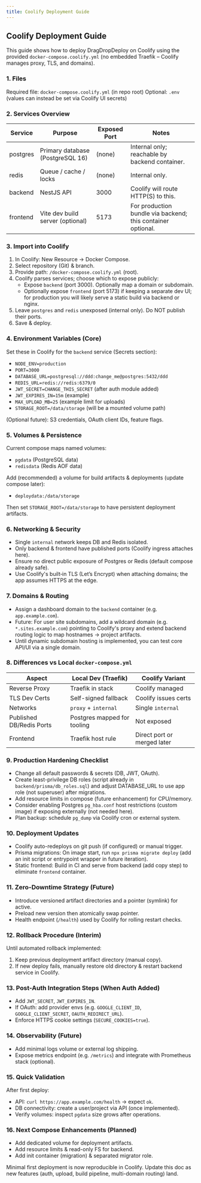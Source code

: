 ```yaml
---
title: Coolify Deployment Guide
---
```


## Coolify Deployment Guide

This guide shows how to deploy DragDropDeploy on Coolify using the provided `docker-compose.coolify.yml` (no embedded Traefik – Coolify manages proxy, TLS, and domains).

### 1. Files

Required file: `docker-compose.coolify.yml` (in repo root)
Optional: `.env` (values can instead be set via Coolify UI secrets)

### 2. Services Overview

| Service   | Purpose                          | Exposed Port | Notes |
|-----------|----------------------------------|--------------|-------|
| postgres  | Primary database (PostgreSQL 16) | (none)       | Internal only; reachable by backend container. |
| redis     | Queue / cache / locks            | (none)       | Internal only. |
| backend   | NestJS API                       | 3000         | Coolify will route HTTP(S) to this. |
| frontend  | Vite dev build server (optional) | 5173         | For production bundle via backend; this container optional. |

### 3. Import into Coolify

1. In Coolify: New Resource -> Docker Compose.
2. Select repository (Git) & branch.
3. Provide path: `/docker-compose.coolify.yml` (root).
4. Coolify parses services; choose which to expose publicly:
	- Expose `backend` (port 3000). Optionally map a domain or subdomain.
	- Optionally expose `frontend` (port 5173) if keeping a separate dev UI; for production you will likely serve a static build via backend or nginx.
5. Leave `postgres` and `redis` unexposed (internal only). Do NOT publish their ports.
6. Save & deploy.

### 4. Environment Variables (Core)

Set these in Coolify for the `backend` service (Secrets section):

- `NODE_ENV=production`
- `PORT=3000`
- `DATABASE_URL=postgresql://ddd:change_me@postgres:5432/ddd`
- `REDIS_URL=redis://redis:6379/0`
- `JWT_SECRET=CHANGE_THIS_SECRET` (after auth module added)
- `JWT_EXPIRES_IN=15m` (example)
- `MAX_UPLOAD_MB=25` (example limit for uploads)
- `STORAGE_ROOT=/data/storage` (will be a mounted volume path)

(Optional future): S3 credentials, OAuth client IDs, feature flags.

### 5. Volumes & Persistence

Current compose maps named volumes:

- `pgdata` (PostgreSQL data)
- `redisdata` (Redis AOF data)

Add (recommended) a volume for build artifacts & deployments (update compose later):

- `deploydata:/data/storage`

Then set `STORAGE_ROOT=/data/storage` to have persistent deployment artifacts.

### 6. Networking & Security

- Single `internal` network keeps DB and Redis isolated.
- Only backend & frontend have published ports (Coolify ingress attaches here).
- Ensure no direct public exposure of Postgres or Redis (default compose already safe).
- Use Coolify's built‑in TLS (Let’s Encrypt) when attaching domains; the app assumes HTTPS at the edge.

### 7. Domains & Routing

- Assign a dashboard domain to the `backend` container (e.g. `app.example.com`).
- Future: For user site subdomains, add a wildcard domain (e.g. `*.sites.example.com`) pointing to Coolify's proxy and extend backend routing logic to map hostnames -> project artifacts.
- Until dynamic subdomain hosting is implemented, you can test core API/UI via a single domain.

### 8. Differences vs Local `docker-compose.yml`

| Aspect | Local Dev (Traefik) | Coolify Variant |
|--------|----------------------|-----------------|
| Reverse Proxy | Traefik in stack | Coolify managed |
| TLS Dev Certs | Self-signed fallback | Coolify issues certs |
| Networks | `proxy` + `internal` | Single `internal` |
| Published DB/Redis Ports | Postgres mapped for tooling | Not exposed |
| Frontend | Traefik host rule | Direct port or merged later |

### 9. Production Hardening Checklist

- Change all default passwords & secrets (DB, JWT, OAuth).
- Create least-privilege DB roles (script already in `backend/prisma/db_roles.sql`) and adjust DATABASE_URL to use app role (not superuser) after migrations.
- Add resource limits in compose (future enhancement) for CPU/memory.
- Consider enabling Postgres `pg_hba.conf` host restrictions (custom image) if exposing externally (not needed here).
- Plan backup: schedule `pg_dump` via Coolify cron or external system.

### 10. Deployment Updates

- Coolify auto-redeploys on git push (if configured) or manual trigger.
- Prisma migrations: On image start, run `npx prisma migrate deploy` (add an init script or entrypoint wrapper in future iteration).
- Static frontend: Build in CI and serve from backend (add copy step) to eliminate `frontend` container.

### 11. Zero-Downtime Strategy (Future)

- Introduce versioned artifact directories and a pointer (symlink) for active.
- Preload new version then atomically swap pointer.
- Health endpoint (`/health`) used by Coolify for rolling restart checks.

### 12. Rollback Procedure (Interim)

Until automated rollback implemented:

1. Keep previous deployment artifact directory (manual copy).
2. If new deploy fails, manually restore old directory & restart backend service in Coolify.

### 13. Post-Auth Integration Steps (When Auth Added)

- Add `JWT_SECRET`, `JWT_EXPIRES_IN`.
- If OAuth: add provider envs (e.g. `GOOGLE_CLIENT_ID`, `GOOGLE_CLIENT_SECRET`, `OAUTH_REDIRECT_URL`).
- Enforce HTTPS cookie settings (`SECURE_COOKIES=true`).

### 14. Observability (Future)

- Add minimal logs volume or external log shipping.
- Expose metrics endpoint (e.g. `/metrics`) and integrate with Prometheus stack (optional).

### 15. Quick Validation

After first deploy:

- API: `curl https://app.example.com/health` -> expect `ok`.
- DB connectivity: create a user/project via API (once implemented).
- Verify volumes: inspect `pgdata` size grows after operations.

### 16. Next Compose Enhancements (Planned)

- Add dedicated volume for deployment artifacts.
- Add resource limits & read-only FS for backend.
- Add init container (migration) & separated migrator role.

Minimal first deployment is now reproducible in Coolify. Update this doc as new features (auth, upload, build pipeline, multi-domain routing) land.

